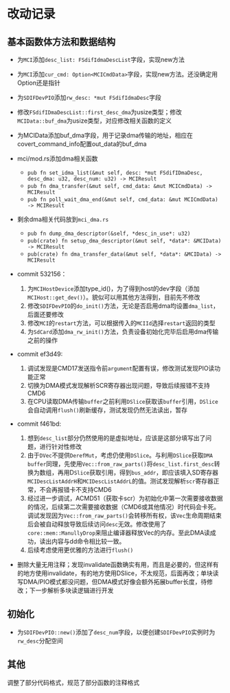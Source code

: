 # 改动记录

## 基本函数体方法和数据结构

* 为`MCI`添加`desc_list: FSdifIdmaDescList`字段，实现new方法

* 为`MCI`添加`cur_cmd: Option<MCICmdData>`字段，实现new方法。还没确定用Option还是指针

* 为`SDIFDevPIO`添加`rw_desc: *mut FSdifIdmaDesc`字段

* 修改`FSdifIDmaDescList::first_desc_dma`为usize类型；修改`MCIData::buf_dma`为usize类型，对应修改相关函数的定义

* 为MCIData添加buf_dma字段，用于记录dma传输的地址，相应在covert_command_info配置out_data的buf_dma

* mci/mod.rs添加dma相关函数

  * `pub fn set_idma_list(&mut self, desc: *mut FSdifIDmaDesc, desc_dma: u32, desc_num: u32) -> MCIResult`
  * `pub fn dma_transfer(&mut self, cmd_data: &mut MCICmdData) -> MCIResult`
  * `pub fn poll_wait_dma_end(&mut self, cmd_data: &mut MCICmdData) -> MCIResult`

* 剩余dma相关代码放到`mci_dma.rs`

  * `pub fn dump_dma_descriptor(&self, *desc_in_use*: u32)`
  * `pub(crate) fn setup_dma_descriptor(&mut self, *data*: &MCIData) -> MCIResult`
  * `pub(crate) fn dma_transfer_data(&mut self, *data*: &MCIData) -> MCIResult`

  

* commit 532156：

  1. 为`MCIHostDevice`添加type_id()，为了得到host的dev字段（添加`MCIHost::get_dev()`）。貌似可以用其他方法得到，目前先不修改
  2. 修改`SDIFDevPIO`的`do_init()`方法，无论是否启用dma均设置`dma_list`，后面还要修改
  3. 修改`MCI`的`restart`方法，可以根据传入的`MCIId`选择`restart`返回的类型
  4. 为`SdCard`添加`dma_rw_init()`方法，负责设备初始化完毕后启用dma传输之前的操作

* commit ef3d49:
  
  1. 调试发现是CMD17发送指令前`argument`配置有误，修改测试发现PIO读功能正常
  2. 切换为DMA模式发现解析SCR寄存器出现问题，导致后续报错不支持CMD6
  3. 在CPU读取DMA传输`buffer`之前利用`DSlice`获取该`buffer`引用，`DSlice`会自动调用`flush()`刷新缓存，测试发现仍然无法读出，暂存

* commit f461bd:

  1. 想到`desc_list`部分仍然使用的是虚拟地址，应该是这部分填写出了问题，进行针对性修改
  2. 由于`DVec`不提供`DerefMut`，考虑仍使用`DSlice`。与利用`DSlice`获取`DMA buffer`同理，先使用`Vec::from_raw_parts()`将`desc_list.first_desc`转换为数组，再用D`Slice`获取引用，得到`bus_addr`，即应该填入SD寄存器`MCIDescListAddrH`和`MCIDescListAddrL`的值。测试发现解析`scr`寄存器正常，不会再报错卡不支持CMD6
  3. 经过进一步调试，ACMD51（获取卡scr）为初始化中第一次需要接收数据的情况，后续第二次需要接收数据（CMD6或其他情况）时代码会卡死。调试发现因为`Vec::from_raw_parts()`会转移所有权，该`Vec`生命周期结束后会被自动释放导致后续访问`desc`无效。修改使用了`core::mem::ManullyDrop`来阻止编译器释放Vec的内存。至此DMA读成功，读出内容与dd命令相比较一致。
  4. 后续考虑使用更优雅的方法进行`flush()`

* 删除大量无用注释；发现invalidate函数确实有用，而且是必要的，但这样有的地方使用invalidate，有的地方使用DSlice，不太规范，后面再改；单块读写DMA/PIO模式都没问题，但DMA模式好像会额外拓展buffer长度，待修改；下一步解析多块读逻辑进行开发

## 初始化

* 为`SDIFDevPIO::new()`添加了`desc_num`字段，以便创建`SDIFDevPIO`实例时为`rw_desc`分配空间

## 其他

调整了部分代码格式，规范了部分函数的注释格式